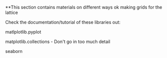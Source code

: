 **This section contains materials on different ways ok making grids for the lattice


Check the documentation/tutorial of these libraries out:

matlplotlib.pyplot 

matplotlib.collections - Don't go in too much detail

seaborn
